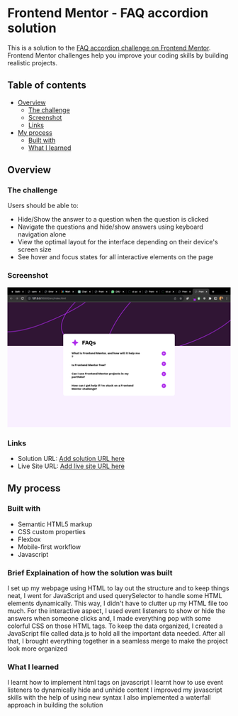 # Frontend Mentor - FAQ accordion solution

This is a solution to the [FAQ accordion challenge on Frontend Mentor](https://www.frontendmentor.io/challenges/faq-accordion-wyfFdeBwBz). Frontend Mentor challenges help you improve your coding skills by building realistic projects. 

## Table of contents

- [Overview](#overview)
  - [The challenge](#the-challenge)
  - [Screenshot](#screenshot)
  - [Links](#links)
- [My process](#my-process)
  - [Built with](#built-with)
  - [What I learned](#what-i-learned)


## Overview

### The challenge

Users should be able to:

- Hide/Show the answer to a question when the question is clicked
- Navigate the questions and hide/show answers using keyboard navigation alone
- View the optimal layout for the interface depending on their device's screen size
- See hover and focus states for all interactive elements on the page

### Screenshot

![](/assets/images/Screen%20Shot%202023-12-07%20at%205.27.31%20AM.png)



### Links

- Solution URL: [Add solution URL here](https://www.frontendmentor.io/challenges/faq-accordion-wyfFdeBwBz/hub)
- Live Site URL: [Add live site URL here](https://gentle-field-0454c570f.4.azurestaticapps.net/)

## My process

### Built with
- Semantic HTML5 markup
- CSS custom properties
- Flexbox
- Mobile-first workflow
- Javascript


### Brief Explaination of how the solution was built
 I set up my webpage using HTML to lay out the structure and to keep things neat, I went for JavaScript and used querySelector to handle some HTML elements dynamically. This way, I didn't have to clutter up my HTML file too much. For the interactive aspect, I used event listeners to show or hide the answers when someone clicks and, I made everything pop with some colorful CSS on those HTML tags.
 To keep the data organized, I created a JavaScript file called data.js to hold all the important data needed. After all that, I brought everything together in a seamless merge to make the project look more organized 

### What I learned
I learnt how to implement html tags on javascript 
I learnt how to use event listeners to dynamically hide and unhide content
I improved my javascript skills with the help of using new syntax
I also implemented a waterfall approach in building the solution
